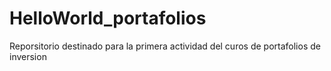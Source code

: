 # HelloWorld_portafolios
Reporsitorio destinado para la primera actividad del curos de portafolios de inversion
